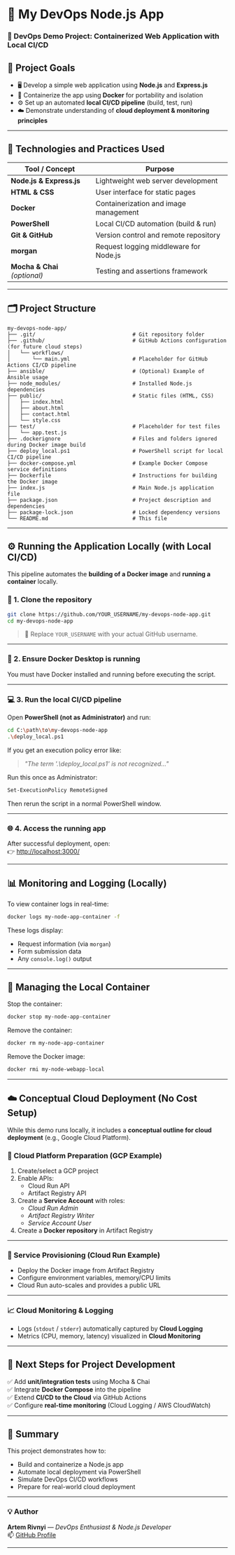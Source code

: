 # 🚀 My DevOps Node.js App  
### 🧩 DevOps Demo Project: Containerized Web Application with Local CI/CD  

## 🎯 Project Goals

- 🖥️ Develop a simple web application using **Node.js** and **Express.js**  
- 🐳 Containerize the app using **Docker** for portability and isolation  
- ⚙️ Set up an automated **local CI/CD pipeline** (build, test, run)  
- ☁️ Demonstrate understanding of **cloud deployment & monitoring principles**

---

## 🧠 Technologies and Practices Used

| Tool / Concept | Purpose |
|----------------|----------|
| **Node.js & Express.js** | Lightweight web server development |
| **HTML & CSS** | User interface for static pages |
| **Docker** | Containerization and image management |
| **PowerShell** | Local CI/CD automation (build & run) |
| **Git & GitHub** | Version control and remote repository |
| **morgan** | Request logging middleware for Node.js |
| **Mocha & Chai** *(optional)* | Testing and assertions framework |

---

## 🗂️ Project Structure

```text
my-devops-node-app/
├── .git/                               # Git repository folder
├── .github/                            # GitHub Actions configuration (for future cloud steps)
│   └── workflows/
│       └── main.yml                    # Placeholder for GitHub Actions CI/CD pipeline
├── ansible/                            # (Optional) Example of Ansible usage
├── node_modules/                       # Installed Node.js dependencies
├── public/                             # Static files (HTML, CSS)
│   ├── index.html
│   ├── about.html
│   ├── contact.html
│   └── style.css
├── test/                               # Placeholder for test files
│   └── app.test.js
├── .dockerignore                       # Files and folders ignored during Docker image build
├── deploy_local.ps1                    # PowerShell script for local CI/CD pipeline
├── docker-compose.yml                  # Example Docker Compose service definitions
├── Dockerfile                          # Instructions for building the Docker image
├── index.js                            # Main Node.js application file
├── package.json                        # Project description and dependencies
├── package-lock.json                   # Locked dependency versions
└── README.md                           # This file
```

---

## ⚙️ Running the Application Locally (with Local CI/CD)

This pipeline automates the **building of a Docker image** and **running a container** locally.

### 🧩 1. Clone the repository
```bash
git clone https://github.com/YOUR_USERNAME/my-devops-node-app.git
cd my-devops-node-app
```

> 🔁 Replace `YOUR_USERNAME` with your actual GitHub username.

---

### 🐋 2. Ensure Docker Desktop is running

You must have Docker installed and running before executing the script.

---

### 💻 3. Run the local CI/CD pipeline

Open **PowerShell (not as Administrator)** and run:

```bash
cd C:\path\to\my-devops-node-app
.\deploy_local.ps1
```

If you get an execution policy error like:  
> *"The term '.\deploy_local.ps1' is not recognized..."*

Run this once as Administrator:
```bash
Set-ExecutionPolicy RemoteSigned
```
Then rerun the script in a normal PowerShell window.

---

### 🌐 4. Access the running app

After successful deployment, open:  
👉 [http://localhost:3000/](http://localhost:3000/)

---

## 📊 Monitoring and Logging (Locally)

To view container logs in real-time:

```bash
docker logs my-node-app-container -f
```

These logs display:
- Request information (via `morgan`)
- Form submission data
- Any `console.log()` output

---

## 🧹 Managing the Local Container

Stop the container:
```bash
docker stop my-node-app-container
```

Remove the container:
```bash
docker rm my-node-app-container
```

Remove the Docker image:
```bash
docker rmi my-node-webapp-local
```

---

## ☁️ Conceptual Cloud Deployment (No Cost Setup)

While this demo runs locally, it includes a **conceptual outline for cloud deployment** (e.g., Google Cloud Platform).

### 🔧 Cloud Platform Preparation (GCP Example)

1. Create/select a GCP project  
2. Enable APIs:  
   - Cloud Run API  
   - Artifact Registry API  
3. Create a **Service Account** with roles:  
   - *Cloud Run Admin*  
   - *Artifact Registry Writer*  
   - *Service Account User*  
4. Create a **Docker repository** in Artifact Registry  

---

### 🚀 Service Provisioning (Cloud Run Example)

- Deploy the Docker image from Artifact Registry  
- Configure environment variables, memory/CPU limits  
- Cloud Run auto-scales and provides a public URL  

---

### 📈 Cloud Monitoring & Logging

- Logs (`stdout` / `stderr`) automatically captured by **Cloud Logging**  
- Metrics (CPU, memory, latency) visualized in **Cloud Monitoring**  

---

## 🧭 Next Steps for Project Development

✅ Add **unit/integration tests** using Mocha & Chai  
✅ Integrate **Docker Compose** into the pipeline  
✅ Extend **CI/CD to the Cloud** via GitHub Actions  
✅ Configure **real-time monitoring** (Cloud Logging / AWS CloudWatch)  

---

## 🏁 Summary

This project demonstrates how to:
- Build and containerize a Node.js app  
- Automate local deployment via PowerShell  
- Simulate DevOps CI/CD workflows  
- Prepare for real-world cloud deployment  

---

### 💡 Author
**Artem Rivnyi** — _DevOps Enthusiast & Node.js Developer_  
📫 [GitHub Profile](https://github.com/ArtemRivnyi)

---

